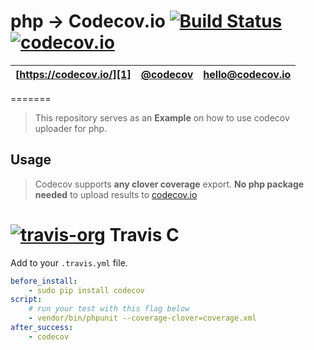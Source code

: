 php -> Codecov.io [![Build Status](https://secure.travis-ci.org/codecov/codecov-php.svg?branch=master)](http://travis-ci.org/codecov/codecov-php) [![codecov.io](https://codecov.io/github/codecov/codecov-php/coverage.svg?branch=master)](https://codecov.io/github/codecov/codecov-php?branch=master)
=======
| [https://codecov.io/][1] | [@codecov][2] | [hello@codecov.io][3] |
| ------------------------ | ------------- | --------------------- |
=======

> This repository serves as an **Example** on how to use codecov uploader for php.

## Usage

> Codecov supports **any clover coverage** export. **No php package needed** to upload results to [codecov.io][1]

# [![travis-org](https://avatars2.githubusercontent.com/u/639823?v=2&s=50)](https://travis-ci.org) Travis C

Add to your `.travis.yml` file.
```yml
before_install:
    - sudo pip install codecov
script: 
    # run your test with this flag below
    - vendor/bin/phpunit --coverage-clover=coverage.xml
after_success: 
    - codecov
```


[1]: https://codecov.io/
[2]: https://twitter.com/codecov
[3]: mailto:hello@codecov.io
